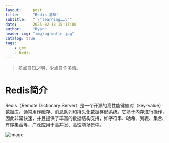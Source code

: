 ```yaml
---
layout:     post
title:      "Redis 基础"
subtitle:   " \"learning……\""
date:       2025-02-18 15:13:00
author:     "Ryan"
header-img: "img/bg-walle.jpg"
catalog: true
tags:
    - c++
    - Redis
---
```


> 多点自知之明，少点自作多情。


# Redis简介  
Redis（Remote Dictionary Server）是一个开源的高性能键值对（key-value）数据库，通常用作缓存、消息队列和持久化数据存储系统。它基于内存进行操作，因此非常快速，并且提供了丰富的数据结构支持，如字符串、哈希、列表、集合、有序集合等，广泛应用于高并发、高性能场景中。  

![image](https://github.com/user-attachments/assets/370ba8a2-5360-486d-8913-67e7006436f9)




















